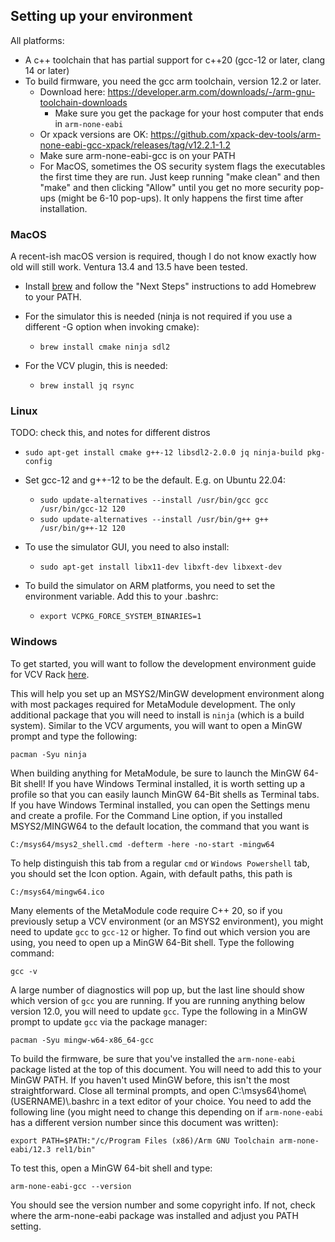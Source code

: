 ## Setting up your environment

All platforms:
- A c++ toolchain that has partial support for c++20 (gcc-12 or later, clang 14 or later)
- To build firmware, you need the gcc arm toolchain, version 12.2 or later.
  - Download here: https://developer.arm.com/downloads/-/arm-gnu-toolchain-downloads
    - Make sure you get the package for your host computer that ends in `arm-none-eabi`
  - Or xpack versions are OK: https://github.com/xpack-dev-tools/arm-none-eabi-gcc-xpack/releases/tag/v12.2.1-1.2
  - Make sure arm-none-eabi-gcc is on your PATH
  - For MacOS, sometimes the OS security system flags the executables the first
    time they are run. Just keep running "make clean" and then "make" and then
    clicking "Allow" until you get no more security pop-ups (might be 6-10
    pop-ups). It only happens the first time after installation.

### MacOS

A recent-ish macOS version is required, though I do not know exactly how old will still work.
Ventura 13.4 and 13.5 have been tested. 

 - Install [brew](https://brew.sh) and follow the "Next Steps" instructions to add Homebrew to your PATH.

 - For the simulator this is needed (ninja is not required if you use a different -G option when invoking cmake):
   - `brew install cmake ninja sdl2`

 - For the VCV plugin, this is needed:
   - `brew install jq rsync`

### Linux

TODO: check this, and notes for different distros

 - `sudo apt-get install cmake g++-12 libsdl2-2.0.0 jq ninja-build pkg-config`
 - Set gcc-12 and g++-12 to be the default. E.g. on Ubuntu 22.04: 
   - `sudo update-alternatives --install /usr/bin/gcc gcc /usr/bin/gcc-12 120`
   - `sudo update-alternatives --install /usr/bin/g++ g++ /usr/bin/g++-12 120`

 - To use the simulator GUI, you need to also install:
   - `sudo apt-get install libx11-dev libxft-dev libxext-dev`

 - To build the simulator on ARM platforms, you need to set the environment variable.
   Add this to your .bashrc:
   - `export VCPKG_FORCE_SYSTEM_BINARIES=1`
 
### Windows

To get started, you will want to follow the development environment guide for
VCV Rack [here](https://vcvrack.com/manual/Building#Windows).

This will help you set up an MSYS2/MinGW development environment along with
most packages required for MetaModule development. The only additional package
that you will need to install is `ninja` (which is a build system). Similar to
the VCV arguments, you will want to open a MinGW prompt and type the following:

```
pacman -Syu ninja
```

When building anything for MetaModule, be sure to launch the MinGW 64-Bit
shell! If you have Windows Terminal installed, it is worth setting up a profile
so that you can easily launch MinGW 64-Bit shells as Terminal tabs. If you have
Windows Terminal installed, you can open the Settings menu and create a
profile. For the Command Line option, if you installed MSYS2/MINGW64 to the
default location, the command that you want is 

```
C:/msys64/msys2_shell.cmd -defterm -here -no-start -mingw64
```

To help distinguish this tab from a regular `cmd` or `Windows Powershell` tab,
you should set the Icon option. Again, with default paths, this path is

```
C:/msys64/mingw64.ico
```

Many elements of the MetaModule code require C++ 20, so if you previously setup
a VCV environment (or an MSYS2 environment), you might need to update `gcc` to
`gcc-12` or higher. To find out which version you are using, you need to open
up a MinGW 64-Bit shell. Type the following command:

```
gcc -v
```

A large number of diagnostics will pop up, but the last line should show which
version of `gcc` you are running. If you are running anything below version
12.0, you will need to update `gcc`. Type the following in a MinGW prompt to
update `gcc` via the package manager:

```
pacman -Syu mingw-w64-x86_64-gcc
```

To build the firmware, be sure that you've installed the `arm-none-eabi`
package listed at the top of this document. You will need to add this to your
MinGW PATH. If you haven't used MinGW before, this isn't the most
straightforward. Close all terminal prompts, and open
C:\msys64\home\\(USERNAME)\\.bashrc in a text editor of your choice. You need
to add the following line (you might need to change this depending on if
`arm-none-eabi` has a different version number since this document was
written):

```
export PATH=$PATH:"/c/Program Files (x86)/Arm GNU Toolchain arm-none-eabi/12.3 rel1/bin"
```

To test this, open a MinGW 64-bit shell and type:

```
arm-none-eabi-gcc --version
```

You should see the version number and some copyright info. If not, check where
the arm-none-eabi package was installed and adjust you PATH setting.

